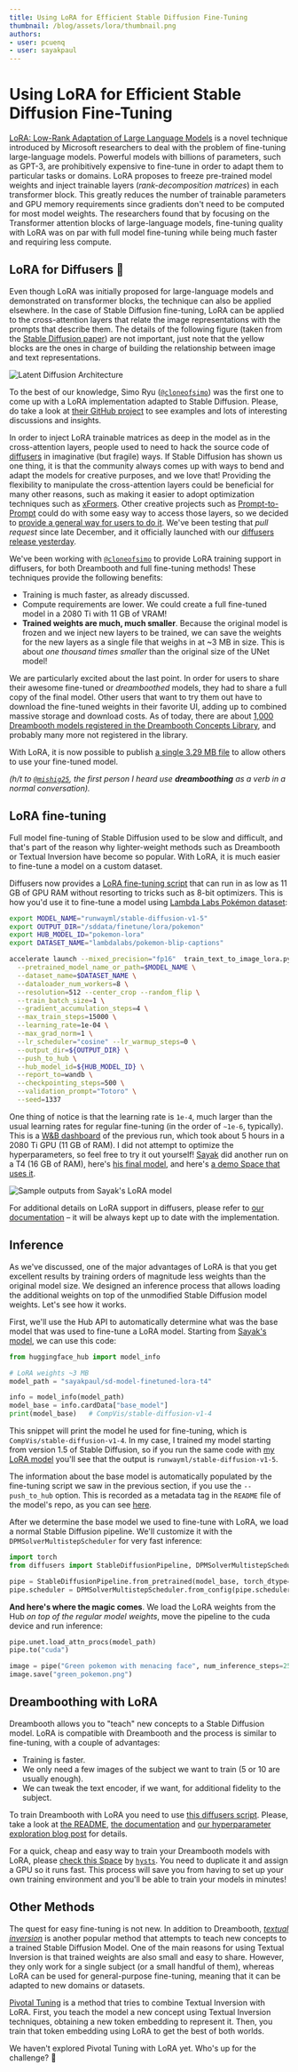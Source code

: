 ```yaml
---
title: Using LoRA for Efficient Stable Diffusion Fine-Tuning
thumbnail: /blog/assets/lora/thumbnail.png
authors:
- user: pcuenq
- user: sayakpaul
---
```


# Using LoRA for Efficient Stable Diffusion Fine-Tuning

<!-- {blog_metadata} -->
<!-- {authors} -->

[LoRA: Low-Rank Adaptation of Large Language Models](https://arxiv.org/abs/2106.09685) is a novel technique introduced by Microsoft researchers to deal with the problem of fine-tuning large-language models. Powerful models with billions of parameters, such as GPT-3, are prohibitively expensive to fine-tune in order to adapt them to particular tasks or domains. LoRA proposes to freeze pre-trained model weights and inject trainable layers (_rank-decomposition matrices_) in each transformer block. This greatly reduces the number of trainable parameters and GPU memory requirements since gradients don't need to be computed for most model weights. The researchers found that by focusing on the Transformer attention blocks of large-language models, fine-tuning quality with LoRA was on par with full model fine-tuning while being much faster and requiring less compute.

## LoRA for Diffusers 🧨

Even though LoRA was initially proposed for large-language models and demonstrated on transformer blocks, the technique can also be applied elsewhere. In the case of Stable Diffusion fine-tuning, LoRA can be applied to the cross-attention layers that relate the image representations with the prompts that describe them. The details of the following figure (taken from the [Stable Diffusion paper](https://arxiv.org/abs/2112.10752)) are not important, just note that the yellow blocks are the ones in charge of building the relationship between image and text representations.

![Latent Diffusion Architecture](https://huggingface.co/datasets/huggingface/documentation-images/resolve/main/blog/lora-assets/latent-diffusion.png)

To the best of our knowledge, Simo Ryu ([`@cloneofsimo`](https://github.com/cloneofsimo)) was the first one to come up with a LoRA implementation adapted to Stable Diffusion. Please, do take a look at [their GitHub project](https://github.com/cloneofsimo/lora) to see examples and lots of interesting discussions and insights.

In order to inject LoRA trainable matrices as deep in the model as in the cross-attention layers, people used to need to hack the source code of [diffusers](https://github.com/huggingface/diffusers) in imaginative (but fragile) ways. If Stable Diffusion has shown us one thing, it is that the community always comes up with ways to bend and adapt the models for creative purposes, and we love that! Providing the flexibility to manipulate the cross-attention layers could be beneficial for many other reasons, such as making it easier to adopt optimization techniques such as [xFormers](https://github.com/facebookresearch/xformers). Other creative projects such as [Prompt-to-Prompt](https://arxiv.org/abs/2208.01626) could do with some easy way to access those layers, so we decided to [provide a general way for users to do it](https://github.com/huggingface/diffusers/pull/1639). We've been testing that _pull request_ since late December, and it officially launched with our [diffusers release yesterday](https://github.com/huggingface/diffusers/releases/tag/v0.12.0).

We've been working with [`@cloneofsimo`](https://github.com/cloneofsimo) to provide LoRA training support in diffusers, for both Dreambooth and full fine-tuning methods! These techniques provide the following benefits:

- Training is much faster, as already discussed.
- Compute requirements are lower. We could create a full fine-tuned model in a 2080 Ti with 11 GB of VRAM!
- **Trained weights are much, much smaller**. Because the original model is frozen and we inject new layers to be trained, we can save the weights for the new layers as a single file that weighs in at ~3 MB in size. This is about _one thousand times smaller_ than the original size of the UNet model!

We are particularly excited about the last point. In order for users to share their awesome fine-tuned or _dreamboothed_ models, they had to share a full copy of the final model. Other users that want to try them out have to download the fine-tuned weights in their favorite UI, adding up to combined massive storage and download costs. As of today, there are about [1,000 Dreambooth models registered in the Dreambooth Concepts Library](https://huggingface.co/sd-dreambooth-library), and probably many more not registered in the library.

With LoRA, it is now possible to publish [a single 3.29 MB file](https://huggingface.co/sayakpaul/sd-model-finetuned-lora-t4/blob/main/pytorch_lora_weights.bin) to allow others to use your fine-tuned model.

_(h/t to [`@mishig25`](https://github.com/mishig25), the first person I heard use **dreamboothing** as a verb in a normal conversation)._

## LoRA fine-tuning

Full model fine-tuning of Stable Diffusion used to be slow and difficult, and that's part of the reason why lighter-weight methods such as Dreambooth or Textual Inversion have become so popular. With LoRA, it is much easier to fine-tune a model on a custom dataset.

Diffusers now provides a [LoRA fine-tuning script](https://github.com/huggingface/diffusers/blob/main/examples/text_to_image/train_text_to_image_lora.py) that can run in as low as 11 GB of GPU RAM without resorting to tricks such as 8-bit optimizers. This is how you'd use it to fine-tune a model using [Lambda Labs Pokémon dataset](https://huggingface.co/datasets/lambdalabs/pokemon-blip-captions):

```bash
export MODEL_NAME="runwayml/stable-diffusion-v1-5"
export OUTPUT_DIR="/sddata/finetune/lora/pokemon"
export HUB_MODEL_ID="pokemon-lora"
export DATASET_NAME="lambdalabs/pokemon-blip-captions"

accelerate launch --mixed_precision="fp16"  train_text_to_image_lora.py \
  --pretrained_model_name_or_path=$MODEL_NAME \
  --dataset_name=$DATASET_NAME \
  --dataloader_num_workers=8 \
  --resolution=512 --center_crop --random_flip \
  --train_batch_size=1 \
  --gradient_accumulation_steps=4 \
  --max_train_steps=15000 \
  --learning_rate=1e-04 \
  --max_grad_norm=1 \
  --lr_scheduler="cosine" --lr_warmup_steps=0 \
  --output_dir=${OUTPUT_DIR} \
  --push_to_hub \
  --hub_model_id=${HUB_MODEL_ID} \
  --report_to=wandb \
  --checkpointing_steps=500 \
  --validation_prompt="Totoro" \
  --seed=1337
```

One thing of notice is that the learning rate is `1e-4`, much larger than the usual learning rates for regular fine-tuning (in the order of `~1e-6`, typically). This is a [W&B dashboard](https://wandb.ai/pcuenq/text2image-fine-tune/runs/b4k1w0tn?workspace=user-pcuenq) of the previous run, which took about 5 hours in a 2080 Ti GPU (11 GB of RAM). I did not attempt to optimize the hyperparameters, so feel free to try it out yourself! [Sayak](https://huggingface.co/sayakpaul) did another run on a T4 (16 GB of RAM), here's [his final model](https://huggingface.co/sayakpaul/sd-model-finetuned-lora-t4), and here's [a demo Space that uses it](https://huggingface.co/spaces/pcuenq/lora-pokemon).

![Sample outputs from Sayak's LoRA model](https://huggingface.co/datasets/huggingface/documentation-images/resolve/main/blog/lora-assets/sayak-pokemon-collage.png)

For additional details on LoRA support in diffusers, please refer to [our documentation](https://huggingface.co/docs/diffusers/main/en/training/lora) – it will be always kept up to date with the implementation.

## Inference

As we've discussed, one of the major advantages of LoRA is that you get excellent results by training orders of magnitude less weights than the original model size. We designed an inference process that allows loading the additional weights on top of the unmodified Stable Diffusion model weights. Let's see how it works.

First, we'll use the Hub API to automatically determine what was the base model that was used to fine-tune a LoRA model. Starting from [Sayak's model](https://huggingface.co/sayakpaul/sd-model-finetuned-lora-t4), we can use this code:

```Python
from huggingface_hub import model_info

# LoRA weights ~3 MB
model_path = "sayakpaul/sd-model-finetuned-lora-t4"

info = model_info(model_path)
model_base = info.cardData["base_model"]
print(model_base)   # CompVis/stable-diffusion-v1-4
```

This snippet will print the model he used for fine-tuning, which is `CompVis/stable-diffusion-v1-4`. In my case, I trained my model starting from version 1.5 of Stable Diffusion, so if you run the same code with [my LoRA model](https://huggingface.co/pcuenq/pokemon-lora) you'll see that the output is `runwayml/stable-diffusion-v1-5`.

The information about the base model is automatically populated by the fine-tuning script we saw in the previous section, if you use the `--push_to_hub` option. This is recorded as a metadata tag in the `README` file of the model's repo, as you can see [here](https://huggingface.co/pcuenq/pokemon-lora/blob/main/README.md).

After we determine the base model we used to fine-tune with LoRA, we load a normal Stable Diffusion pipeline. We'll customize it with the `DPMSolverMultistepScheduler` for very fast inference:

```Python
import torch
from diffusers import StableDiffusionPipeline, DPMSolverMultistepScheduler

pipe = StableDiffusionPipeline.from_pretrained(model_base, torch_dtype=torch.float16)
pipe.scheduler = DPMSolverMultistepScheduler.from_config(pipe.scheduler.config)
```

**And here's where the magic comes**. We load the LoRA weights from the Hub _on top of the regular model weights_, move the pipeline to the cuda device and run inference:

```Python
pipe.unet.load_attn_procs(model_path)
pipe.to("cuda")

image = pipe("Green pokemon with menacing face", num_inference_steps=25).images[0]
image.save("green_pokemon.png")
```

## Dreamboothing with LoRA

Dreambooth allows you to "teach" new concepts to a Stable Diffusion model. LoRA is compatible with Dreambooth and the process is similar to fine-tuning, with a couple of advantages:

- Training is faster.
- We only need a few images of the subject we want to train (5 or 10 are usually enough).
- We can tweak the text encoder, if we want, for additional fidelity to the subject.

To train Dreambooth with LoRA you need to use [this diffusers script](https://github.com/huggingface/diffusers/blob/main/examples/dreambooth/train_dreambooth_lora.py). Please, take a look at [the README](https://github.com/huggingface/diffusers/tree/main/examples/dreambooth#training-with-low-rank-adaptation-of-large-language-models-lora), [the documentation](https://huggingface.co/docs/diffusers/main/en/training/lora) and [our hyperparameter exploration blog post](https://huggingface.co/blog/dreambooth) for details.

For a quick, cheap and easy way to train your Dreambooth models with LoRA, please [check this Space](https://huggingface.co/spaces/lora-library/LoRA-DreamBooth-Training-UI) by [`hysts`](https://twitter.com/hysts12321). You need to duplicate it and assign a GPU so it runs fast. This process will save you from having to set up your own training environment and you'll be able to train your models in minutes!

## Other Methods

The quest for easy fine-tuning is not new. In addition to Dreambooth, [_textual inversion_](https://huggingface.co/docs/diffusers/main/en/training/text_inversion) is another popular method that attempts to teach new concepts to a trained Stable Diffusion Model. One of the main reasons for using Textual Inversion is that trained weights are also small and easy to share. However, they only work for a single subject (or a small handful of them), whereas LoRA can be used for general-purpose fine-tuning, meaning that it can be adapted to new domains or datasets.

[Pivotal Tuning](https://arxiv.org/abs/2106.05744) is a method that tries to combine Textual Inversion with LoRA. First, you teach the model a new concept using Textual Inversion techniques, obtaining a new token embedding to represent it. Then, you train that token embedding using LoRA to get the best of both worlds.

We haven't explored Pivotal Tuning with LoRA yet. Who's up for the challenge? 🤗
